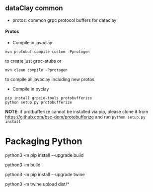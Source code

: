 ## dataClay common

- protos: common grpc protocol buffers for dataclay

#### Protos

- Compile in javaclay

```
mvn protobuf:compile-custom -Pprotogen
```
to create just grpc-stubs or
```
mvn clean compile -Pprotogen
```
to compile all javaclay including new protos
- Compile in pyclay

```
pip install grpcio-tools protobufferize
python setup.py protobufferize
```

**NOTE**: if protbufferize cannot be installed via pip, please clone
it from https://github.com/bsc-dom/protobufferize and run `python setup.py install`

# Packaging Python

python3 -m pip install --upgrade build

python3 -m build

python3 -m pip install --upgrade twine

<!-- For testing -->
<!-- python3 -m twine upload --repository testpypi dist/* -->

python3 -m twine upload dist/*
